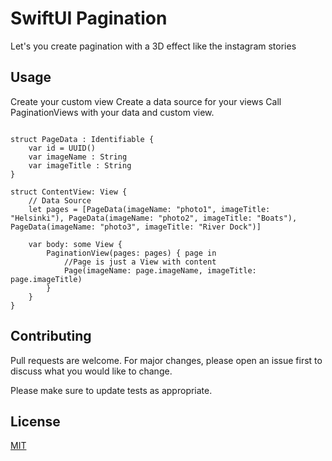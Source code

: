 
# SwiftUI Pagination

Let's you create pagination with a 3D effect like the instagram stories  


## Usage

Create your custom view
Create a data source for your views
Call PaginationViews with your data and custom view.


```import SwiftUI

struct PageData : Identifiable {
    var id = UUID()
    var imageName : String
    var imageTitle : String
}

struct ContentView: View {
    // Data Source
    let pages = [PageData(imageName: "photo1", imageTitle: "Helsinki"), PageData(imageName: "photo2", imageTitle: "Boats"), PageData(imageName: "photo3", imageTitle: "River Dock")]
    
    var body: some View {
        PaginationView(pages: pages) { page in
            //Page is just a View with content
            Page(imageName: page.imageName, imageTitle: page.imageTitle)
        }
    }
}
```

## Contributing
Pull requests are welcome. For major changes, please open an issue first to discuss what you would like to change.

Please make sure to update tests as appropriate.

## License
[MIT](https://choosealicense.com/licenses/mit/)
